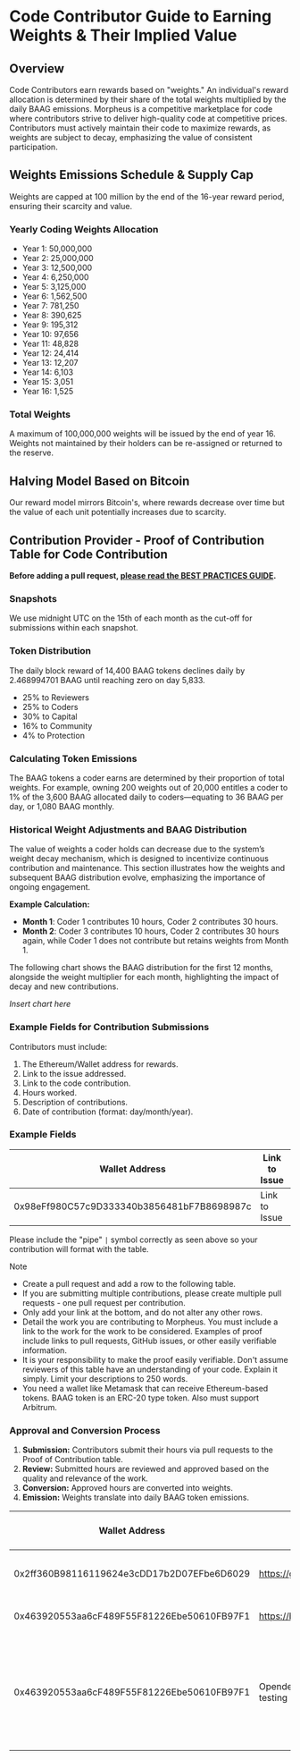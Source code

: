 # Code Contributor Guide to Earning Weights & Their Implied Value

## Overview
Code Contributors earn rewards based on "weights." An individual's reward allocation is determined by their share of the total weights multiplied by the daily BAAG emissions. Morpheus is a competitive marketplace for code where contributors strive to deliver high-quality code at competitive prices. Contributors must actively maintain their code to maximize rewards, as weights are subject to decay, emphasizing the value of consistent participation.

## Weights Emissions Schedule & Supply Cap
Weights are capped at 100 million by the end of the 16-year reward period, ensuring their scarcity and value.

### Yearly Coding Weights Allocation
- Year 1: 50,000,000
- Year 2: 25,000,000
- Year 3: 12,500,000
- Year 4: 6,250,000
- Year 5: 3,125,000
- Year 6: 1,562,500
- Year 7: 781,250
- Year 8: 390,625
- Year 9: 195,312
- Year 10: 97,656
- Year 11: 48,828
- Year 12: 24,414
- Year 13: 12,207
- Year 14: 6,103
- Year 15: 3,051
- Year 16: 1,525

### Total Weights
A maximum of 100,000,000 weights will be issued by the end of year 16. Weights not maintained by their holders can be re-assigned or returned to the reserve.

## Halving Model Based on Bitcoin
Our reward model mirrors Bitcoin's, where rewards decrease over time but the value of each unit potentially increases due to scarcity.

## Contribution Provider - Proof of Contribution Table for Code Contribution

**Before adding a pull request, [please read the BEST PRACTICES GUIDE](https://github.com/Morlabs/BasedAgent/blob/main/Contribute/contribution_guidelines.md).**

### Snapshots
We use midnight UTC on the 15th of each month as the cut-off for submissions within each snapshot.

### Token Distribution
The daily block reward of 14,400 BAAG tokens declines daily by 2.468994701 BAAG until reaching zero on day 5,833.

- 25% to Reviewers
- 25% to Coders
- 30% to Capital
- 16% to Community
- 4% to Protection

### Calculating Token Emissions
The BAAG tokens a coder earns are determined by their proportion of total weights. For example, owning 200 weights out of 20,000 entitles a coder to 1% of the 3,600 BAAG allocated daily to coders—equating to 36 BAAG per day, or 1,080 BAAG monthly.

### Historical Weight Adjustments and BAAG Distribution
The value of weights a coder holds can decrease due to the system’s weight decay mechanism, which is designed to incentivize continuous contribution and maintenance. This section illustrates how the weights and subsequent BAAG distribution evolve, emphasizing the importance of ongoing engagement.

**Example Calculation:**
- **Month 1**: Coder 1 contributes 10 hours, Coder 2 contributes 30 hours.
- **Month 2**: Coder 3 contributes 10 hours, Coder 2 contributes 30 hours again, while Coder 1 does not contribute but retains weights from Month 1.

The following chart shows the BAAG distribution for the first 12 months, alongside the weight multiplier for each month, highlighting the impact of decay and new contributions.

*Insert chart here*

### Example Fields for Contribution Submissions
Contributors must include:
1. The Ethereum/Wallet address for rewards.
2. Link to the issue addressed.
3. Link to the code contribution.
4. Hours worked.
5. Description of contributions.
6. Date of contribution (format: day/month/year).

### Example Fields

| Wallet Address                             | Link to Issue | Link to Work        | Time spent (hours) | Description of Contribution | Date of Contribution |
| ------------------------------------------ | ------------- | ------------------- | ------------------- | --------------------------- | ------------------- |
| 0x98eFf980C57c9D333340b3856481bF7B8698987c | Link to Issue | Link to Commit #127 | 50                  | Integration of ollama       | 12/03/2024          |

Please include the "pipe" `|` symbol correctly as seen above so your contribution will format with the table.

> [!NOTE]  
> - Create a pull request and add a row to the following table.  
> - If you are submitting multiple contributions, please create multiple pull requests - one pull request per contribution.  
> - Only add your link at the bottom, and do not alter any other rows.  
> - Detail the work you are contributing to Morpheus. You must include a link to the work for the work to be considered. Examples of proof include links to pull requests, GitHub issues, or other easily verifiable information.  
> - It is your responsibility to make the proof easily verifiable. Don't assume reviewers of this table have an understanding of your code. Explain it simply. Limit your descriptions to 250 words.
> - You need a wallet like Metamask that can receive Ethereum-based tokens. BAAG token is an ERC-20 type token. Also must support Arbitrum.

### Approval and Conversion Process
1. **Submission:** Contributors submit their hours via pull requests to the Proof of Contribution table.
2. **Review:** Submitted hours are reviewed and approved based on the quality and relevance of the work.
3. **Conversion:** Approved hours are converted into weights. 
4. **Emission:** Weights translate into daily BAAG token emissions.


| Wallet Address | Link to Work | Time spent hours | Description of Contribution | Date of Contribution |
| -------------- | ------------ | --------------------- | --------------------------- | ------------------- |
| 0x2ff360B98116119624e3cDD17b2D07EFbe6D6029 | https://github.com/Morlabs/ | 5 | Initial setup to the MorLabs Github | 01/04/2024 |
| 0x463920553aa6cF489F55F81226Ebe50610FB97F1 | https://basedagent.co | 20 | Development, feedback and iterations | 03/06/2024 |
| 0x463920553aa6cF489F55F81226Ebe50610FB97F1 | Opendevin research and testing | 15 | Testing feasibility of building on top of OpenDevin for BasedAgent as well as evaluating altenatives | 06/06/2024 |

